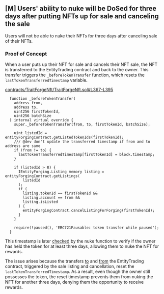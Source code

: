 ## [M] Users' ability to nuke will be DoSed for three days after putting NFTs up for sale and canceling the sale

Users will not be able to nuke their NFTs for three days after canceling sale of their NFTs.

### Proof of Concept

When a user puts up their NFT for sale and cancels their NFT sale, the NFT is transferred to the EntityTrading contract and back to the owner.
This transfer triggers the `_beforeTokenTransfer` function, which resets the `lastTokenTransferredTimestamp` variable.

[contracts/TraitForgeNft/TraitForgeNft.sol#L367-L395](repos/2024-07-traitforge/contracts/TraitForgeNft/TraitForgeNft.sol#L367-L395)

```solidity
  function _beforeTokenTransfer(
    address from,
    address to,
    uint256 firstTokenId,
    uint256 batchSize
  ) internal virtual override {
    super._beforeTokenTransfer(from, to, firstTokenId, batchSize);

    uint listedId = entityForgingContract.getListedTokenIds(firstTokenId);
    /// @dev don't update the transferred timestamp if from and to address are same
    if (from != to) { 
      lastTokenTransferredTimestamp[firstTokenId] = block.timestamp;
    }

    if (listedId > 0) {
      IEntityForging.Listing memory listing = entityForgingContract.getListings(
        listedId
      );
      if (
        listing.tokenId == firstTokenId &&
        listing.account == from &&
        listing.isListed
      ) {
        entityForgingContract.cancelListingForForging(firstTokenId);
      }
    }

    require(!paused(), 'ERC721Pausable: token transfer while paused');
  }
```

This timestamp is later [checked](repos/2024-07-traitforge/contracts/NukeFund/NukeFund.sol#L163) by the nuke function to verify if the owner has held the token for at least three days, allowing them to nuke the NFT for rewards.

The issue arises because the transfers [to](repos/2024-07-traitforge/contracts/EntityTrading/EntityTrading.sol#L53) and [from](repos/2024-07-traitforge/contracts/EntityTrading/EntityTrading.sol#L104) the EntityTrading contract, triggered by the sale listing and cancellation, reset the `lastTokenTransferredTimestamp`. As a result, even though the owner still possesses the token, the reset timestamp prevents them from nuking the NFT for another three days, denying them the opportunity to receive rewards.



